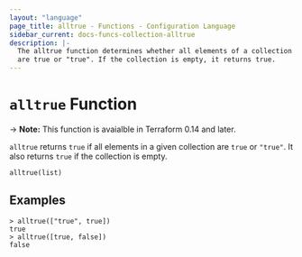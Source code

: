 ```yaml
---
layout: "language"
page_title: alltrue - Functions - Configuration Language
sidebar_current: docs-funcs-collection-alltrue
description: |-
  The alltrue function determines whether all elements of a collection
  are true or "true". If the collection is empty, it returns true.
---
```


# `alltrue` Function

-> **Note:** This function is avaialble in Terraform 0.14 and later.

`alltrue` returns `true` if all elements in a given collection are `true`
or `"true"`. It also returns `true` if the collection is empty.

```hcl
alltrue(list)
```

## Examples

```command
> alltrue(["true", true])
true
> alltrue([true, false])
false
```
